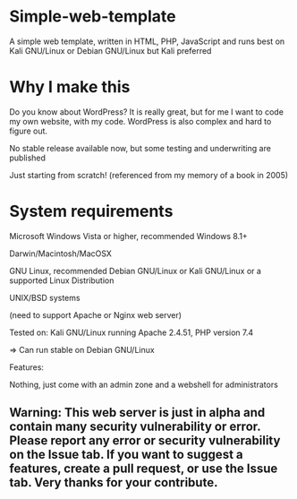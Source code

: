 # Simple-web-template
A simple web template, written in HTML, PHP, JavaScript and runs best on Kali GNU/Linux or Debian GNU/Linux but Kali preferred

# Why I make this
Do you know about WordPress? It is really great, but for me I want to code my own website, with my code. WordPress is also complex and hard to figure out.

No stable release available now, but some testing and underwriting are published

Just starting from scratch! (referenced from my memory of a book in 2005)

# System requirements
Microsoft Windows Vista or higher, recommended Windows 8.1+

Darwin/Macintosh/MacOSX

GNU Linux, recommended Debian GNU/Linux or Kali GNU/Linux or a supported Linux Distribution

UNIX/BSD systems

(need to support Apache or Nginx web server)

Tested on: Kali GNU/Linux running Apache 2.4.51, PHP version 7.4

=> Can run stable on Debian GNU/Linux

Features:

Nothing, just come with an admin zone and a webshell for administrators

## Warning: This web server is just in alpha and contain many security vulnerability or error. Please report any error or security vulnerability on the Issue tab. If you want to suggest a features, create a pull request, or use the Issue tab. Very thanks for your contribute.
